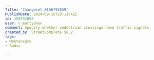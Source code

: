 ```yaml
---
Title: 'Changeset #156792059'
PublishDate: 2024-09-18T20:11:42Z
id: 156792059
user: v_martyanov
comment: Specify whether pedestrian crossings have traffic signals
created_by: StreetComplete 58.2
tags:
- Montenegro
- Budva

---
```

